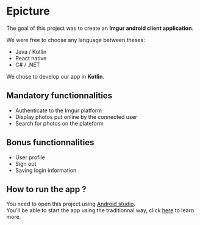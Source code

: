 # Epicture
The goal of this project was to create an **Imgur android client application**.

We were free to choose any language between theses:
* Java / Kotlin
* React native
* C# / .NET

We chose to develop our app in **Kotlin**.

## Mandatory functionnalities
* Authenticate to the Imgur platform
* Display photos put online by the connected user
* Search for photos on the plateform

## Bonus functionnalities
* User profile
* Sign out
* Saving login information

## How to run the app ?
You need to open this project using [Android studio](https://developer.android.com/studio).  
You'll be able to start the app using the traditionnal way, click [here](https://developer.android.com/training/basics/firstapp/running-app) to learn more.
